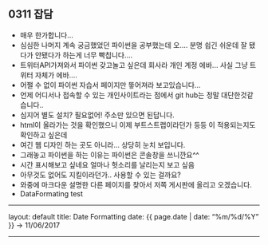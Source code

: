 ## 0311 잡담
* 매우 한가합니다...
* 심심한 나머지 계속 궁금했었던 파이썬을 공부했는데 오.... 분명 쉽긴 쉬운데 잘 됐다가 안됐다가 하는게 너무 빡칩니다....
* 트위터API가져와서 파이썬 갖고놀고 싶은데 회사라 개인 계정 에바... 사실 그냥 트위터 자체가 에바....
* 어쩔 수 없이 파이썬 자습서 페이지만 뚷어져라 보고있습니다...
* 언제 어디서나 접속할 수 있는 개인사이트라는 점에서 git hub는 정말 대단한것같습니다.. 
* 심지어 별도 설치? 필요없어! 주소만 있으면 된답니다.
* html이 올라가는 것을 확인했으니 이제 부트스트랩이라던가 등등 이 적용되는지도 확인하고 싶은데
* 여긴 웹 디자인 하는 곳도 아니라... 상당히 눈치 보입니다.
* 그래놓고 파이썬을 하는 이유는 파이썬은 콘솔창을 쓰니깐요^^
* 시간 표시해보고 싶네요 얼마나 헛소리를 날리는지 보고 싶음
* 아무것도 없어도 지킬이라던가.. 사용할 수 있는 걸까요?
* 와중에 마크다운 설명한 다른 페이지를 찾아서 저쪽 게시판에 올리고 오겠습니다.
* DataFormating test

-----

layout: default
title: Date Formatting
date:  {{ page.date | date: “%m/%d/%Y” }} → 11/06/2017

-----
